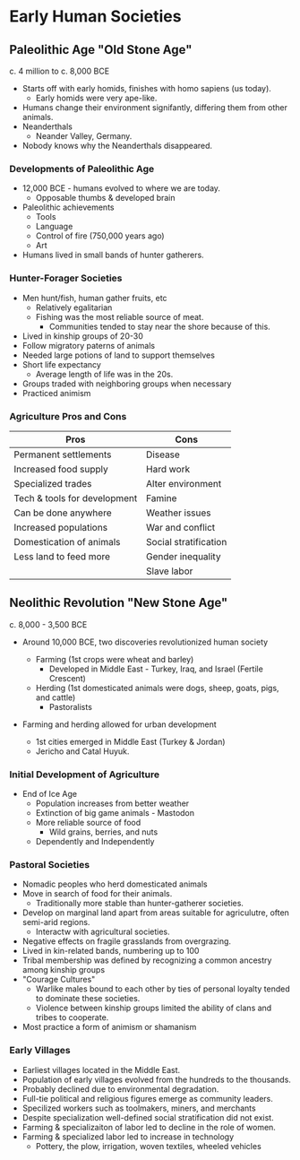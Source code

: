 # Early Human Societies

## Paleolithic Age "Old Stone Age"
c. 4 million to c. 8,000 BCE

* Starts off with early homids, finishes with homo sapiens (us today).
  * Early homids were very ape-like.
* Humans change their environment signifantly, differing them from other
  animals.
* Neanderthals
  * Neander Valley, Germany.
* Nobody knows why the Neanderthals disappeared.

### Developments of Paleolithic Age

* 12,000 BCE - humans evolved to where we are today.
  * Opposable thumbs & developed brain
* Paleolithic achievements
  * Tools
  * Language
  * Control of fire (750,000 years ago)
  * Art
* Humans lived in small bands of hunter gatherers.

### Hunter-Forager Societies

* Men hunt/fish, human gather fruits, etc
  * Relatively egalitarian
  * Fishing was the most reliable source of meat.
    * Communities tended to stay near the shore because of this.
* Lived in kinship groups of 20-30
* Follow migratory paterns of animals
* Needed large potions of land to support themselves
* Short life expectancy
  * Average length of life was in the 20s.
* Groups traded with neighboring groups when necessary
* Practiced animism

### Agriculture Pros and Cons

| Pros                           | Cons                           |
| ------------------------------ | ------------------------------ |
| Permanent settlements          | Disease                        |
| Increased food supply          | Hard work                      |
| Specialized trades             | Alter environment              |
| Tech & tools for development   | Famine                         |
| Can be done anywhere           | Weather issues                 |
| Increased populations          | War and conflict               |
| Domestication of animals       | Social stratification          |
| Less land to feed more         | Gender inequality              |
|                                | Slave labor                    |

## Neolithic Revolution "New Stone Age"
c. 8,000 - 3,500 BCE

* Around 10,000 BCE, two discoveries revolutionized human society
  * Farming (1st crops were wheat and barley)
    * Developed in Middle East - Turkey, Iraq, and Israel (Fertile Crescent)
  * Herding (1st domesticated animals were dogs, sheep, goats, pigs, and 
    cattle)
    * Pastoralists

* Farming and herding allowed for urban development
  * 1st cities emerged in Middle East (Turkey & Jordan)
  * Jericho and Catal Huyuk.

### Initial Development of Agriculture

* End of Ice Age
  * Population increases from better weather
  * Extinction of big game animals - Mastodon
  * More reliable source of food
    * Wild grains, berries, and nuts
  * Dependently and Independently

###  Pastoral Societies

* Nomadic peoples who herd domesticated animals
* Move in search of food for their animals.
  * Traditionally more stable than hunter-gatherer societies.
* Develop on marginal land apart from areas suitable for agriculutre, often
  semi-arid regions.
  * Interactw with agricultural societies.
* Negative effects on fragile grasslands from overgrazing.
* Lived in kin-related bands, numbering up to 100
* Tribal membership was defined by recognizing a common ancestry among kinship
  groups
* "Courage Cultures"
  * Warlike males bound to each other by ties of personal loyalty tended to
    dominate these societies.
  * Violence between kinship groups limited the ability of clans and tribes
  to cooperate.
* Most practice a form of animism or shamanism

### Early Villages

* Earliest villages located in the Middle East.
* Population of early villages evolved from the hundreds to the thousands.
* Probably declined due to environmental degradation.
* Full-tie political and religious figures emerge as community leaders.
* Specilized workers such as toolmakers, miners, and merchants
* Despite specialization well-defined social stratification did not exist.
* Farming & specializaiton of labor led to decline in the role of women.
* Farming & specialized labor led to increase in technology
  * Pottery, the plow, irrigation, woven textiles, wheeled vehicles

